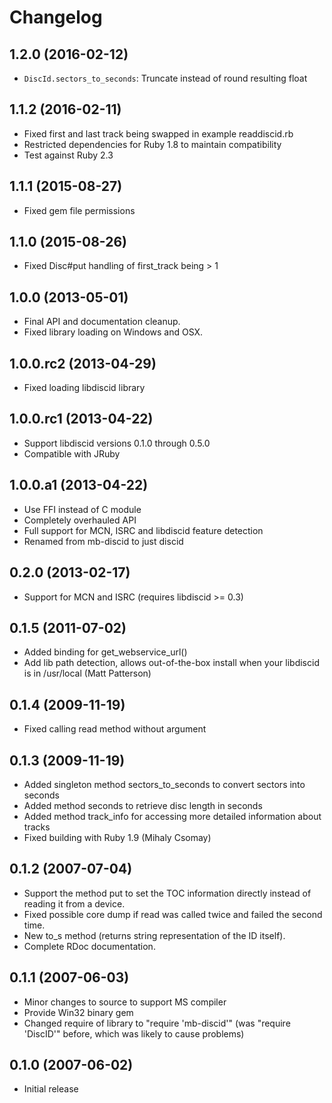 # Changelog

## 1.2.0 (2016-02-12)
* `DiscId.sectors_to_seconds`: Truncate instead of round resulting float

## 1.1.2 (2016-02-11)
* Fixed first and last track being swapped in example readdiscid.rb
* Restricted dependencies for Ruby 1.8 to maintain compatibility
* Test against Ruby 2.3

## 1.1.1 (2015-08-27)
* Fixed gem file permissions

## 1.1.0 (2015-08-26)
* Fixed Disc#put handling of first_track being > 1

## 1.0.0 (2013-05-01)
* Final API and documentation cleanup.
* Fixed library loading on Windows and OSX.

## 1.0.0.rc2 (2013-04-29)
* Fixed loading libdiscid library

## 1.0.0.rc1 (2013-04-22)
* Support libdiscid versions 0.1.0 through 0.5.0
* Compatible with JRuby

## 1.0.0.a1 (2013-04-22)
* Use FFI instead of C module
* Completely overhauled API
* Full support for MCN, ISRC and libdiscid feature detection
* Renamed from mb-discid to just discid

## 0.2.0 (2013-02-17)
* Support for MCN and ISRC (requires libdiscid >= 0.3)

## 0.1.5 (2011-07-02)
* Added binding for get_webservice_url()
* Add lib path detection, allows out-of-the-box install when your
  libdiscid is in /usr/local (Matt Patterson)

## 0.1.4 (2009-11-19)
* Fixed calling read method without argument

## 0.1.3 (2009-11-19)
* Added singleton method sectors_to_seconds to convert sectors into seconds
* Added method seconds to retrieve disc length in seconds
* Added method track_info for accessing more detailed information about tracks
* Fixed building with Ruby 1.9 (Mihaly Csomay)

## 0.1.2 (2007-07-04)
* Support the method put to set the TOC information directly instead of
  reading it from a device.
* Fixed possible core dump if read was called twice and failed the
  second time.
* New to_s method (returns string representation of the ID itself).
* Complete RDoc documentation.

## 0.1.1 (2007-06-03)
* Minor changes to source to support MS compiler
* Provide Win32 binary gem
* Changed require of library to "require 'mb-discid'" (was "require 'DiscID'"
  before, which was likely to cause problems)

## 0.1.0 (2007-06-02)
* Initial release
